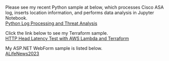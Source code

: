Please see my recent Python sample at below, which processes Cisco ASA log, inserts location information, and performs data analysis in Jupyter Notebook.   
<a href="https://github.com/aydevmo/my-network-sample/tree/main/python/log_processing_01" target="_blank">
Python Log Processing and Threat Analysis </a>    
   
Click the link below to see my Terraform sample.    
<a href="https://github.com/aydevmo/my-network-sample/tree/main/automation/terraform/terraform_ping_01" target="_blank"> 
HTTP Head Latency Test with AWS Lambda and Terraform </a>    
   
My ASP.NET WebForm sample is listed below.   
<a href="https://github.com/aydevmo/ALifeNews2023" target="_blank">
ALifeNews2023 </a>    
